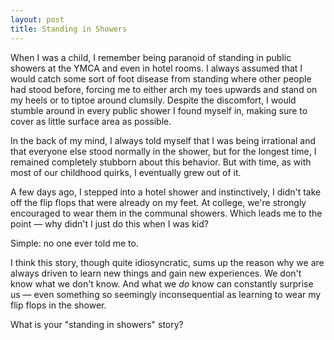```yaml
---
layout: post
title: Standing in Showers
---
```


When I was a child, I remember being paranoid of standing in public showers at the YMCA and even in hotel rooms. I always assumed that I would catch some sort of foot disease from standing where other people had stood before, forcing me to either arch my toes upwards and stand on my heels or to tiptoe around clumsily. Despite the discomfort, I would stumble around in every public shower I found myself in, making sure to cover as little surface area as possible.

In the back of my mind, I always told myself that I was being irrational and that everyone else stood normally in the shower, but for the longest time, I remained completely stubborn about this behavior. But with time, as with most of our childhood quirks, I eventually grew out of it.

A few days ago, I stepped into a hotel shower and instinctively, I didn't take off the flip flops that were already on my feet. At college, we're strongly encouraged to wear them in the communal showers. Which leads me to the point — why didn't I just do this when I was kid?

Simple: no one ever told me to.

I think this story, though quite idiosyncratic, sums up the reason why we are always driven to learn new things and gain new experiences. We don't know what we don't know. And what we *do* know can constantly surprise us — even something so seemingly inconsequential as learning to wear my flip flops in the shower.

What is your "standing in showers" story?